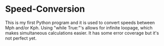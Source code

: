 # Speed-Conversion
This is my first Python program and it is used to convert speeds between Mph and/or Kph. 
Using "while True:"'s allows for infinite loopage, which makes simultaneous calculations easier.
It has some error coverage but it's not perfect yet. 
